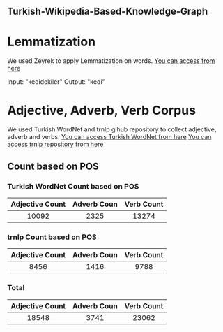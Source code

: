 ## Turkish-Wikipedia-Based-Knowledge-Graph






# Lemmatization
We used Zeyrek to apply Lemmatization on words.
<a href="https://github.com/obulat/zeyrek/">You can access from here</a>

Input: "kedidekiler"
Output: "kedi"


# Adjective, Adverb, Verb Corpus
We used Turkish WordNet and trnlp gihub repository to collect adjective, adverb and verbs.
<a href="https://github.com/StarlangSoftware/TurkishWordNet">You can access Turkish WordNet from here</a>
<a href="https://github.com/StarlangSoftware/TurkishWordNet">You can access trnlp repository from here</a>


## Count based on POS

### Turkish WordNet Count based on POS

|  Adjective Count  |   Adverb Coun  | Verb Count | 
|:-----------------:|:--------------:|:----------:|
|     10092         |      2325      |    13274   |   

### trnlp Count based on POS

|  Adjective Count  |   Adverb Coun  | Verb Count | 
|:-----------------:|:--------------:|:----------:|
|     8456          |      1416      |    9788    |   


### Total 

|  Adjective Count  |   Adverb Coun  | Verb Count | 
|:-----------------:|:--------------:|:----------:|
|     18548         |      3741      |    23062   |   
